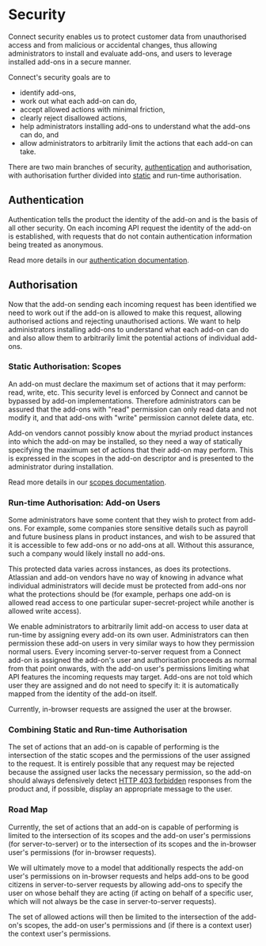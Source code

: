 # Security

Connect security enables us to protect customer data from unauthorised access and from malicious or accidental changes,
thus allowing administrators to install and evaluate add-ons, and users to leverage installed add-ons in a secure manner.

Connect's security goals are to
* identify add-ons,
* work out what each add-on can do,
* accept allowed actions with minimal friction,
* clearly reject disallowed actions,
* help administrators installing add-ons to understand what the add-ons can do, and
* allow administrators to arbitrarily limit the actions that each add-on can take.

There are two main branches of security, [authentication](./authentication.html) and authorisation, with authorisation
further divided into [static](../scopes/scopes.html) and run-time authorisation.

## Authentication

Authentication tells the product the identity of the add-on and is the basis of all other security. On each incoming API
request the identity of the add-on is established, with requests that do not contain authentication information being
treated as anonymous.

Read more details in our [authentication documentation](./authentication.html).

## Authorisation

Now that the add-on sending each incoming request has been identified we need to work out if the add-on is allowed to
make this request, allowing authorised actions and rejecting unauthorised actions. We want to help
administrators installing add-ons to understand what each add-on can do and also allow them to arbitrarily limit the
potential actions of individual add-ons.

### Static Authorisation: Scopes

An add-on must declare the maximum set of actions that it may perform: read, write, etc. This security level is enforced
by Connect and cannot be bypassed by add-on implementations. Therefore administrators can be assured that the add-ons with
"read" permission can only read data and not modify it, and that add-ons with "write" permission cannot delete data, etc.

Add-on vendors cannot possibly know about the myriad product instances into which the add-on may be installed, so they
need a way of statically specifying the maximum set of actions that their add-on may perform. This is expressed in the
scopes in the add-on descriptor and is presented to the administrator during installation.

Read more details in our [scopes documentation](../scopes/scopes.html).

### Run-time Authorisation: Add-on Users

Some administrators have some content that they wish to protect from add-ons. For example, some companies store sensitive
details such as payroll and future business plans in product instances, and wish to be assured that it is accessible to
few add-ons or no add-ons at all. Without this assurance, such a company would likely install no add-ons.

This protected data varies across instances, as does its protections. Atlassian and add-on vendors have no way of knowing
in advance what individual administrators will decide must be protected from add-ons nor what the protections should be
(for example, perhaps one add-on is allowed read access to one particular super-secret-project while another is allowed
write access).

We enable administrators to arbitrarily limit add-on access to user data at run-time by assigning every add-on its own
user. Administrators can then permission these add-on users in very similar ways to how they permission normal users.
Every incoming server-to-server request from a Connect add-on is assigned the add-on's
user and authorisation proceeds as normal from that point onwards, with the add-on user's permissions limiting what API
features the incoming requests may target. Add-ons are not told which user they are assigned and do not need to specify
it: it is automatically mapped from the identity of the add-on itself.

Currently, in-browser requests are assigned the user at the browser.

### Combining Static and Run-time Authorisation

The set of actions that an add-on is capable of performing is the intersection of the static scopes and the permissions
of the user assigned to the request. It is entirely possible that any request may be rejected because the assigned user
lacks the necessary permission, so the add-on should always defensively detect
[HTTP 403 forbidden](http://en.wikipedia.org/wiki/HTTP_403) responses from the product and, if possible, display an
appropriate message to the user.


### Road Map

Currently, the set of actions that an add-on is capable of performing is limited to the intersection of its scopes and the
add-on user's permissions (for server-to-server) or to the intersection of its scopes and the in-browser user's
permissions (for in-browser requests).

We will ultimately move to a model that additionally respects the add-on user's permissions on in-browser requests and
helps add-ons to be good citizens in server-to-server requests by allowing add-ons to specify the user on whose behalf
they are acting (if acting on behalf of a specific user, which will not always be the case in server-to-server requests).

The set of allowed actions will then be limited to the intersection of the add-on's scopes, the add-on user's permissions
and (if there is a context user) the context user's permissions.